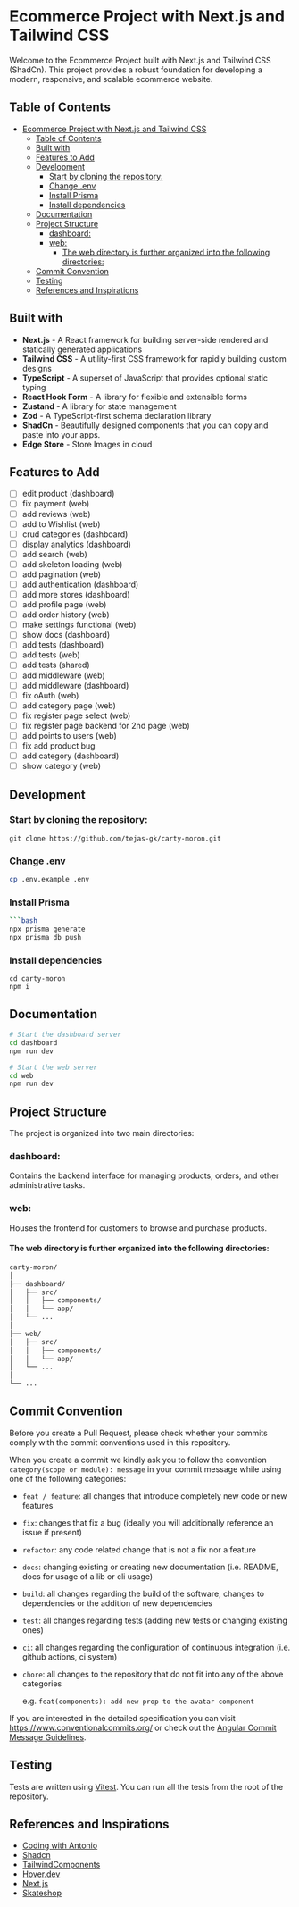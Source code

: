 # Ecommerce Project with Next.js and Tailwind CSS

Welcome to the Ecommerce Project built with Next.js and Tailwind CSS (ShadCn). This project provides a robust foundation for developing a modern, responsive, and scalable ecommerce website.

## Table of Contents

- [Ecommerce Project with Next.js and Tailwind CSS](#ecommerce-project-with-nextjs-and-tailwind-css)
  - [Table of Contents](#table-of-contents)
  - [Built with](#built-with)
  - [Features to Add](#features-to-add)
  - [Development](#development)
    - [Start by cloning the repository:](#start-by-cloning-the-repository)
    - [Change .env](#change-env)
    - [Install Prisma](#install-prisma)
    - [Install dependencies](#install-dependencies)
  - [Documentation](#documentation)
  - [Project Structure](#project-structure)
    - [dashboard:](#dashboard)
    - [web:](#web)
      - [The web directory is further organized into the following directories:](#the-web-directory-is-further-organized-into-the-following-directories)
  - [Commit Convention](#commit-convention)
  - [Testing](#testing)
  - [References and Inspirations](#references-and-inspirations)

## Built with

- **Next.js** - A React framework for building server-side rendered and statically generated applications
- **Tailwind CSS** - A utility-first CSS framework for rapidly building custom designs
- **TypeScript** - A superset of JavaScript that provides optional static typing
- **React Hook Form** - A library for flexible and extensible forms
- **Zustand** - A library for state management
- **Zod** - A TypeScript-first schema declaration library
- **ShadCn** - Beautifully designed components that you can copy and paste into your apps.
- **Edge Store** - Store Images in cloud

## Features to Add

- [ ] edit product (dashboard)
- [ ] fix payment (web)
- [ ] add reviews (web)
- [ ] add to Wishlist (web)
- [ ] crud categories (dashboard)
- [ ] display analytics (dashboard)
- [ ] add search (web)
- [ ] add skeleton loading (web)
- [ ] add pagination (web)
- [ ] add authentication (dashboard)
- [ ] add more stores (dashboard)
- [ ] add profile page (web)
- [ ] add order history (web)
- [ ] make settings functional (web)
- [ ] show docs (dashboard)
- [ ] add tests (dashboard)
- [ ] add tests (web)
- [ ] add tests (shared)
- [ ] add middleware (web)
- [ ] add middleware (dashboard)
- [ ] fix oAuth (web)
- [ ] add category page (web)
- [ ] fix register page select (web)
- [ ] fix register page backend for 2nd page (web)
- [ ] add points to users (web)
- [ ] fix add product bug
- [ ] add category (dashboard)
- [ ] show category (web)

## Development

### Start by cloning the repository:

```
git clone https://github.com/tejas-gk/carty-moron.git
```

### Change .env 
  
  ```bash
  cp .env.example .env
```

### Install Prisma

```bash
```bash
npx prisma generate
npx prisma db push
```

### Install dependencies

```
cd carty-moron
npm i
```

## Documentation

```bash
# Start the dashboard server
cd dashboard
npm run dev
```

```bash
# Start the web server
cd web
npm run dev
```

## Project Structure

The project is organized into two main directories:

### dashboard:

Contains the backend interface for managing products, orders, and other administrative tasks.

### web:

Houses the frontend for customers to browse and purchase products.

#### The web directory is further organized into the following directories:

```bash
carty-moron/
│
├── dashboard/
│   ├── src/
│   │   ├── components/
│   │   └── app/
│   └── ...
│
├── web/
│   ├── src/
│   │   ├── components/
│   │   └── app/
│   └── ...
│
└── ...


```

## Commit Convention

Before you create a Pull Request, please check whether your commits comply with
the commit conventions used in this repository.

When you create a commit we kindly ask you to follow the convention
`category(scope or module): message` in your commit message while using one of
the following categories:

- `feat / feature`: all changes that introduce completely new code or new
  features
- `fix`: changes that fix a bug (ideally you will additionally reference an
  issue if present)
- `refactor`: any code related change that is not a fix nor a feature
- `docs`: changing existing or creating new documentation (i.e. README, docs for
  usage of a lib or cli usage)
- `build`: all changes regarding the build of the software, changes to
  dependencies or the addition of new dependencies
- `test`: all changes regarding tests (adding new tests or changing existing
  ones)
- `ci`: all changes regarding the configuration of continuous integration (i.e.
  github actions, ci system)
- `chore`: all changes to the repository that do not fit into any of the above
  categories

  e.g. `feat(components): add new prop to the avatar component`

If you are interested in the detailed specification you can visit
https://www.conventionalcommits.org/ or check out the
[Angular Commit Message Guidelines](https://github.com/angular/angular/blob/22b96b9/CONTRIBUTING.md#-commit-message-guidelines).

## Testing

Tests are written using [Vitest](https://vitest.dev). You can run all the tests from the root of the repository.

## References and Inspirations

- [Coding with Antonio](https://www.youtube.com/@codewithantonio)
- [Shadcn](https://ui.shadcn.com/)
- [TailwindComponents](https://tailwindui.com/components)
- [Hover.dev](https://www.hover.dev/)
- [Next js](https://nextjs.org/)
- [Skateshop](https://skateshop.sadmn.com/)
